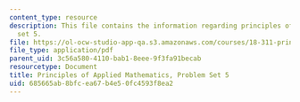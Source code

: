 ```yaml
---
content_type: resource
description: This file contains the information regarding principles of applied mathematics,problem
  set 5.
file: https://ol-ocw-studio-app-qa.s3.amazonaws.com/courses/18-311-principles-of-applied-mathematics-spring-2014/685665ab8bfcea67b4e50fc4593f8ea2_MIT18_311S14_ProblemSet5.pdf
file_type: application/pdf
parent_uid: 3c56a580-4110-bab1-8eee-9f3fa91becab
resourcetype: Document
title: Principles of Applied Mathematics, Problem Set 5
uid: 685665ab-8bfc-ea67-b4e5-0fc4593f8ea2
---
```

